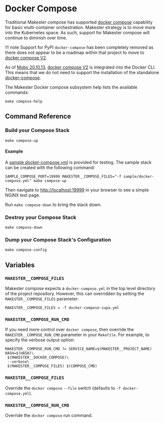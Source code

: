 # Docker Compose

Traditional Makester compose has supported
[docker compose](https://docs.docker.com/engine/reference/commandline/compose/) capability for basic
multi-container orchestration. Makester strategy is to move more into the Kubernetes space. As such, support
for Makester compose will continue to diminish over time.

!!! note
    Support for PyPI `docker-compose` has been completely removed as there does not appear to be a roadmap
    within that project to move to [docker compose V2](https://docs.docker.com/compose/compose-v2/).

As of [Moby 20.10.13](https://github.com/moby/moby/releases/tag/v20.10.13), [docker compose V2](https://docs.docker.com/compose/compose-v2/) is integrated into the Docker CLI. This means that we do not need to support the installation of the standalone [docker-compose](https://docs.docker.com/compose/install/other/).

The Makester Docker compose subsystem help lists the available commands:
```
make compose-help
```

## Command Reference
### Build your Compose Stack
```
make compose-up
```
#### Example
A [sample docker-compose.yml](https://github.com/loum/makester/blob/main/sample/docker-compose.yml)
is provided for testing. The sample stack can be created with the following command:
```
SAMPLE_COMPOSE_PORT=19999 MAKESTER__COMPOSE_FILES="-f sample/docker-compose.yml" make compose-up
```
Then navigate to [http://localhost:19999](http://localhost:19999) in your browser to see a simple NGiNX test page.

Run ```make compose-down``` to bring the stack down.

### Destroy your Compose Stack
```
make compose-down
```
### Dump your Compose Stack's Configuration
```
make compose-config
```

## Variables

### `MAKESTER__COMPOSE_FILES`
Makester compose expects a `docker-compose.yml` in the top level directory of the project repository. However, this can overridden by setting the `MAKESTER__COMPOSE_FILES` parameter:
```
MAKESTER__COMPOSE_FILES = -f docker-compose-supa.yml
```

### `MAKESTER__COMPOSE_RUN_CMD`
If you need more control over `docker compose`, then override the `MAKESTER__COMPOSE_RUN_CMD` parameter in your `Makefile`. For example, to specify the verbose output option:
```
MAKESTER__COMPOSE_RUN_CMD ?= SERVICE_NAME=$(MAKESTER__PROJECT_NAME) HASH=$(HASH)\
 $(MAKESTER__DOCKER_COMPOSE)\
 --verbose\
 $(MAKESTER__COMPOSE_FILES) $(COMPOSE_CMD)
```

### `MAKESTER__COMPOSE_FILES`
Override the `docker compose` `--file` switch (defaults to `-f docker-compose.yml`).

### `MAKESTER__COMPOSE_RUN_CMD`
Override the `docker compose` run command.
